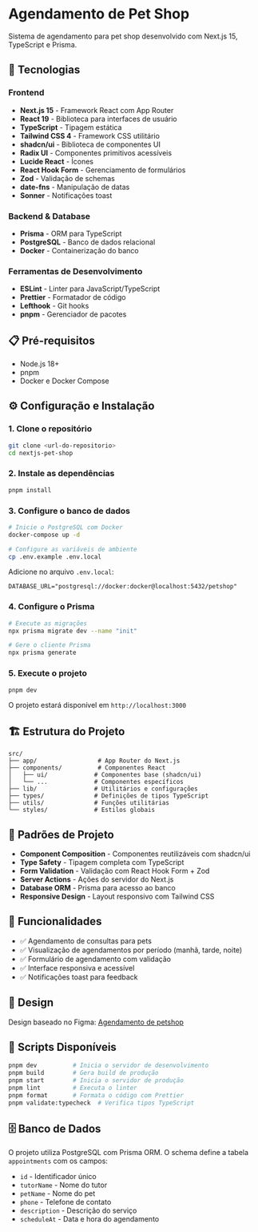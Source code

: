 # Agendamento de Pet Shop

Sistema de agendamento para pet shop desenvolvido com Next.js 15, TypeScript e Prisma.

## 🚀 Tecnologias

### Frontend

- **Next.js 15** - Framework React com App Router
- **React 19** - Biblioteca para interfaces de usuário
- **TypeScript** - Tipagem estática
- **Tailwind CSS 4** - Framework CSS utilitário
- **shadcn/ui** - Biblioteca de componentes UI
- **Radix UI** - Componentes primitivos acessíveis
- **Lucide React** - Ícones
- **React Hook Form** - Gerenciamento de formulários
- **Zod** - Validação de schemas
- **date-fns** - Manipulação de datas
- **Sonner** - Notificações toast

### Backend & Database

- **Prisma** - ORM para TypeScript
- **PostgreSQL** - Banco de dados relacional
- **Docker** - Containerização do banco

### Ferramentas de Desenvolvimento

- **ESLint** - Linter para JavaScript/TypeScript
- **Prettier** - Formatador de código
- **Lefthook** - Git hooks
- **pnpm** - Gerenciador de pacotes

## 📋 Pré-requisitos

- Node.js 18+
- pnpm
- Docker e Docker Compose

## ⚙️ Configuração e Instalação

### 1. Clone o repositório

```bash
git clone <url-do-repositorio>
cd nextjs-pet-shop
```

### 2. Instale as dependências

```bash
pnpm install
```

### 3. Configure o banco de dados

```bash
# Inicie o PostgreSQL com Docker
docker-compose up -d

# Configure as variáveis de ambiente
cp .env.example .env.local
```

Adicione no arquivo `.env.local`:

```env
DATABASE_URL="postgresql://docker:docker@localhost:5432/petshop"
```

### 4. Configure o Prisma

```bash
# Execute as migrações
npx prisma migrate dev --name "init"

# Gere o cliente Prisma
npx prisma generate
```

### 5. Execute o projeto

```bash
pnpm dev
```

O projeto estará disponível em `http://localhost:3000`

## 🏗️ Estrutura do Projeto

```
src/
├── app/                 # App Router do Next.js
├── components/          # Componentes React
│   ├── ui/             # Componentes base (shadcn/ui)
│   └── ...             # Componentes específicos
├── lib/                # Utilitários e configurações
├── types/              # Definições de tipos TypeScript
├── utils/              # Funções utilitárias
└── styles/             # Estilos globais
```

## 🎨 Padrões de Projeto

- **Component Composition** - Componentes reutilizáveis com shadcn/ui
- **Type Safety** - Tipagem completa com TypeScript
- **Form Validation** - Validação com React Hook Form + Zod
- **Server Actions** - Ações do servidor do Next.js
- **Database ORM** - Prisma para acesso ao banco
- **Responsive Design** - Layout responsivo com Tailwind CSS

## 📱 Funcionalidades

- ✅ Agendamento de consultas para pets
- ✅ Visualização de agendamentos por período (manhã, tarde, noite)
- ✅ Formulário de agendamento com validação
- ✅ Interface responsiva e acessível
- ✅ Notificações toast para feedback

## 🎨 Design

Design baseado no Figma: [Agendamento de petshop](https://www.figma.com/design/H6yyhi4Dpurdaa4hmRrE14/Agendamento-de-petshop--Community-?node-id=3-376&p=f&t=96lliCoCQTZ1JT59-0)

## 📝 Scripts Disponíveis

```bash
pnpm dev          # Inicia o servidor de desenvolvimento
pnpm build        # Gera build de produção
pnpm start        # Inicia o servidor de produção
pnpm lint         # Executa o linter
pnpm format       # Formata o código com Prettier
pnpm validate:typecheck  # Verifica tipos TypeScript
```

## 🗄️ Banco de Dados

O projeto utiliza PostgreSQL com Prisma ORM. O schema define a tabela `appointments` com os campos:

- `id` - Identificador único
- `tutorName` - Nome do tutor
- `petName` - Nome do pet
- `phone` - Telefone de contato
- `description` - Descrição do serviço
- `scheduleAt` - Data e hora do agendamento
